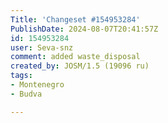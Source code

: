 ```yaml
---
Title: 'Changeset #154953284'
PublishDate: 2024-08-07T20:41:57Z
id: 154953284
user: Seva-snz
comment: added waste_disposal
created_by: JOSM/1.5 (19096 ru)
tags:
- Montenegro
- Budva

---
```

